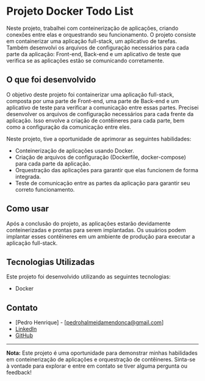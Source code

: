 # Projeto Docker Todo List

Neste projeto, trabalhei com conteinerização de aplicações, criando conexões entre elas e orquestrando seu funcionamento. O projeto consiste em containerizar uma aplicação full-stack, um aplicativo de tarefas. Também desenvolvi os arquivos de configuração necessários para cada parte da aplicação: Front-end, Back-end e um aplicativo de teste que verifica se as aplicações estão se comunicando corretamente.

## O que foi desenvolvido

O objetivo deste projeto foi containerizar uma aplicação full-stack, composta por uma parte de Front-end, uma parte de Back-end e um aplicativo de teste para verificar a comunicação entre essas partes. Precisei desenvolver os arquivos de configuração necessários para cada frente da aplicação. Isso envolve a criação de contêineres para cada parte, bem como a configuração da comunicação entre eles.

Neste projeto, tive a oportunidade de aprimorar as seguintes habilidades:

- Conteinerização de aplicações usando Docker.
- Criação de arquivos de configuração (Dockerfile, docker-compose) para cada parte da aplicação.
- Orquestração das aplicações para garantir que elas funcionem de forma integrada.
- Teste de comunicação entre as partes da aplicação para garantir seu correto funcionamento.

## Como usar

Após a conclusão do projeto, as aplicações estarão devidamente conteinerizadas e prontas para serem implantadas. Os usuários podem implantar esses contêineres em um ambiente de produção para executar a aplicação full-stack.

## Tecnologias Utilizadas

Este projeto foi desenvolvido utilizando as seguintes tecnologias:

- Docker

## Contato

- [Pedro Henrique] - [pedrohalmeidamendonca@gmail.com]
- [LinkedIn](https://www.linkedin.com/in/pedrohxiv/)
- [GitHub](https://github.com/pedrohxiv)

---

**Nota:** Este projeto é uma oportunidade para demonstrar minhas habilidades em conteinerização de aplicações e orquestração de contêineres. Sinta-se à vontade para explorar e entre em contato se tiver alguma pergunta ou feedback!
